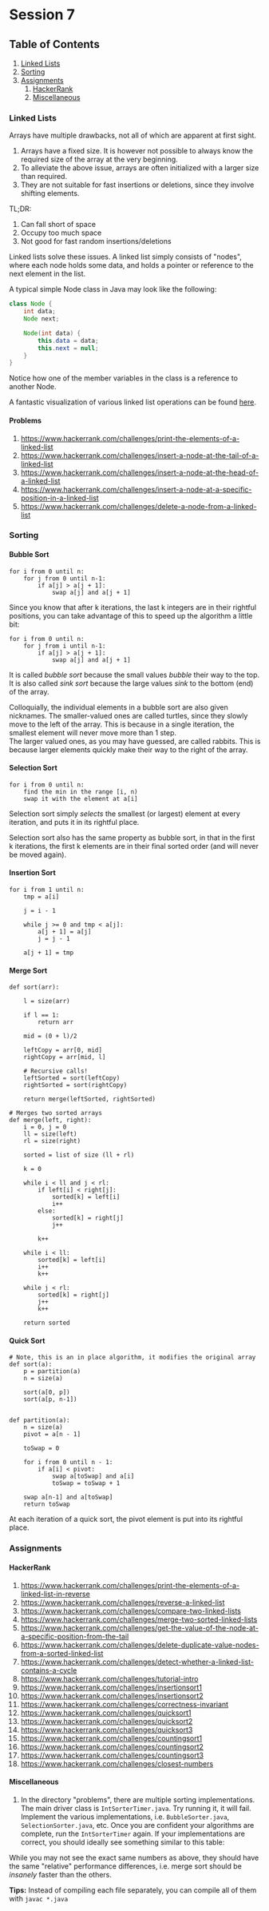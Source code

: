 # Session 7

## Table of Contents
1. [Linked Lists](#linked-list)
2. [Sorting](#sorting)
3. [Assignments](#assignments)
    1. [HackerRank](#hackerrank)
    2. [Miscellaneous](#miscellaneous)

### <a name="linked-list"></a>Linked Lists

Arrays have multiple drawbacks, not all of which are apparent at first sight.

1. Arrays have a fixed size. It is however not possible to always know the required size of the array at the very beginning.
2. To alleviate the above issue, arrays are often initialized with a larger size than required.
3. They are not suitable for fast insertions or deletions, since they involve shifting elements.

TL;DR:

1. Can fall short of space
2. Occupy too much space
3. Not good for fast random insertions/deletions

Linked lists solve these issues. A linked list simply consists of "nodes", where each node holds some data, and holds a pointer or reference to the next element in the list.

A typical simple Node class in Java may look like the following:

```java
class Node {
    int data;
    Node next;

    Node(int data) {
        this.data = data;
        this.next = null;
    }
}
```

Notice how one of the member variables in the class is a reference to another Node.

A fantastic visualization of various linked list operations can be found [here](https://visualgo.net/en/list).

#### Problems

1. https://www.hackerrank.com/challenges/print-the-elements-of-a-linked-list
2. https://www.hackerrank.com/challenges/insert-a-node-at-the-tail-of-a-linked-list
3. https://www.hackerrank.com/challenges/insert-a-node-at-the-head-of-a-linked-list
4. https://www.hackerrank.com/challenges/insert-a-node-at-a-specific-position-in-a-linked-list
5. https://www.hackerrank.com/challenges/delete-a-node-from-a-linked-list

### <a name="sorting"></a>Sorting

#### Bubble Sort

```
for i from 0 until n:
    for j from 0 until n-1:
        if a[j] > a[j + 1]:
            swap a[j] and a[j + 1]
```

Since you know that after k iterations, the last k integers are in their rightful positions, you can take advantage of this to speed up the algorithm a little bit:

```
for i from 0 until n:
    for j from i until n-1:
        if a[j] > a[j + 1]:
            swap a[j] and a[j + 1]
```

It is called _bubble sort_ because the small values _bubble_ their way to the top. It is also called _sink sort_ because the large values _sink_ to the bottom (end) of the array.

Colloquially, the individual elements in a bubble sort are also given nicknames. The smaller-valued ones are called turtles, since they slowly move to the left of the array. This is because in a single iteration, the smallest element will never move more than 1 step.  
The larger valued ones, as you may have guessed, are called rabbits. This is because larger elements quickly make their way to the right of the array.

#### Selection Sort

```
for i from 0 until n:
    find the min in the range [i, n)
    swap it with the element at a[i]
```

Selection sort simply _selects_ the smallest (or largest) element at every iteration, and puts it in its rightful place.

Selection sort also has the same property as bubble sort, in that in the first k iterations, the first k elements are in their final sorted order (and will never be moved again).

#### Insertion Sort

```
for i from 1 until n:
    tmp = a[i]

    j = i - 1

    while j >= 0 and tmp < a[j]:
        a[j + 1] = a[j]
        j = j - 1

    a[j + 1] = tmp
```

#### Merge Sort

```
def sort(arr):

    l = size(arr)

    if l == 1:
        return arr

    mid = (0 + l)/2

    leftCopy = arr[0, mid]
    rightCopy = arr[mid, l]

    # Recursive calls!
    leftSorted = sort(leftCopy)
    rightSorted = sort(rightCopy)

    return merge(leftSorted, rightSorted)

# Merges two sorted arrays
def merge(left, right):
    i = 0, j = 0
    ll = size(left)
    rl = size(right)

    sorted = list of size (ll + rl)

    k = 0

    while i < ll and j < rl:
        if left[i] < right[j]:
            sorted[k] = left[i]
            i++
        else:
            sorted[k] = right[j]
            j++

        k++

    while i < ll:
        sorted[k] = left[i]
        i++
        k++

    while j < rl:
        sorted[k] = right[j]
        j++
        k++

    return sorted
```

#### Quick Sort

```
# Note, this is an in place algorithm, it modifies the original array
def sort(a):
    p = partition(a)
    n = size(a)

    sort(a[0, p])
    sort(a[p, n-1])


def partition(a):
    n = size(a)
    pivot = a[n - 1]

    toSwap = 0

    for i from 0 until n - 1:
        if a[i] < pivot:
            swap a[toSwap] and a[i]
            toSwap = toSwap + 1

    swap a[n-1] and a[toSwap]
    return toSwap    
```

At each iteration of a quick sort, the pivot element is put into its rightful place.

### Assignments

#### HackerRank
1. https://www.hackerrank.com/challenges/print-the-elements-of-a-linked-list-in-reverse
2. https://www.hackerrank.com/challenges/reverse-a-linked-list
3. https://www.hackerrank.com/challenges/compare-two-linked-lists
4. https://www.hackerrank.com/challenges/merge-two-sorted-linked-lists
5. https://www.hackerrank.com/challenges/get-the-value-of-the-node-at-a-specific-position-from-the-tail
6. https://www.hackerrank.com/challenges/delete-duplicate-value-nodes-from-a-sorted-linked-list
7. https://www.hackerrank.com/challenges/detect-whether-a-linked-list-contains-a-cycle
8. https://www.hackerrank.com/challenges/tutorial-intro
9. https://www.hackerrank.com/challenges/insertionsort1
10. https://www.hackerrank.com/challenges/insertionsort2
11. https://www.hackerrank.com/challenges/correctness-invariant
12. https://www.hackerrank.com/challenges/quicksort1
13. https://www.hackerrank.com/challenges/quicksort2
14. https://www.hackerrank.com/challenges/quicksort3
15. https://www.hackerrank.com/challenges/countingsort1
16. https://www.hackerrank.com/challenges/countingsort2
17. https://www.hackerrank.com/challenges/countingsort3
18. https://www.hackerrank.com/challenges/closest-numbers

#### Miscellaneous
1. In the directory "problems", there are multiple sorting implementations. The main driver class is `IntSorterTimer.java`. Try running it, it will fail. Implement the various implementations, i.e. `BubbleSorter.java`, `SelectionSorter.java`, etc. Once you are confident your algorithms are complete, run the `IntSorterTimer` again. If your implementations are correct, you should ideally see something similar to this table:



While you may not see the exact same numbers as above, they should have the same "relative" performance differences, i.e. merge sort should be _insanely_ faster than the others.

**Tips:**
Instead of compiling each file separately, you can compile all of them with `javac *.java`
